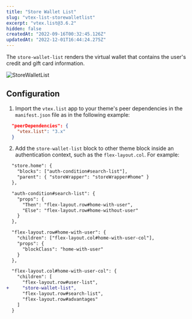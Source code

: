 ```yaml
---
title: "Store Wallet List"
slug: "vtex-list-storewalletlist"
excerpt: "vtex.list@3.6.2"
hidden: false
createdAt: "2022-09-16T00:32:45.126Z"
updatedAt: "2022-12-01T16:44:24.275Z"
---
```

The `store-wallet-list` renders the virtual wallet that contains the user's credit and gift card information.

![StoreWalletList](https://raw.githubusercontent.com/vtexdocs/dev-portal-content/main/images/vtex-list-storewalletlist-0.gif)

## Configuration

1. Import the `vtex.list` app to your theme's peer dependencies in the `manifest.json` file as in the following example:

```json
  "peerDependencies": {
    "vtex.list": "3.x"
  }
```

2. Add the `store-wallet-list` block to other theme block inside an authentication context, such as the `flex-layout.col`. For example:

```diff
  "store.home": {
    "blocks": ["auth-condition#search-list"],
    "parent": { "storeWrapper": "storeWrapper#home" }
  },

  "auth-condition#search-list": {
    "props": {
      "Then": "flex-layout.row#home-with-user",
      "Else": "flex-layout.row#home-without-user"
    }
  },

  "flex-layout.row#home-with-user": {
    "children": ["flex-layout.col#home-with-user-col"],
    "props": {
      "blockClass": "home-with-user"
    }
  },

  "flex-layout.col#home-with-user-col": {
    "children": [
      "flex-layout.row#user-list",
+     "store-wallet-list",
      "flex-layout.row#search-list",
      "flex-layout.row#advantages"
    ]
  }
```